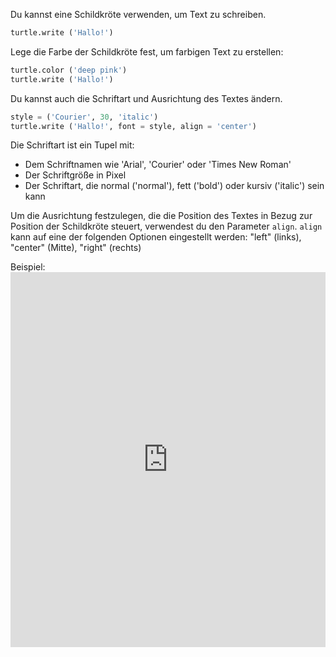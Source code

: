 Du kannst eine Schildkröte verwenden, um Text zu schreiben.

```python
turtle.write ('Hallo!')
```

Lege die Farbe der Schildkröte fest, um farbigen Text zu erstellen:

```python
turtle.color ('deep pink')
turtle.write ('Hallo!')
```

Du kannst auch die Schriftart und Ausrichtung des Textes ändern.

```python
style = ('Courier', 30, 'italic')
turtle.write ('Hallo!', font = style, align = 'center')
```

Die Schriftart ist ein Tupel mit:

+ Dem Schriftnamen wie 'Arial', 'Courier' oder 'Times New Roman'
+ Der Schriftgröße in Pixel
+ Der Schriftart, die normal ('normal'), fett ('bold') oder kursiv ('italic') sein kann

Um die Ausrichtung festzulegen, die die Position des Textes in Bezug zur Position der Schildkröte steuert, verwendest du den Parameter `align`. `align` kann auf eine der folgenden Optionen eingestellt werden: "left" (links), "center" (Mitte), "right" (rechts)

Beispiel: <iframe src="https://trinket.io/embed/python/52378ec006?start=result" width="100%" height="600" frameborder="0" marginwidth="0" marginheight="0" allowfullscreen mark="crwd-mark"></iframe>